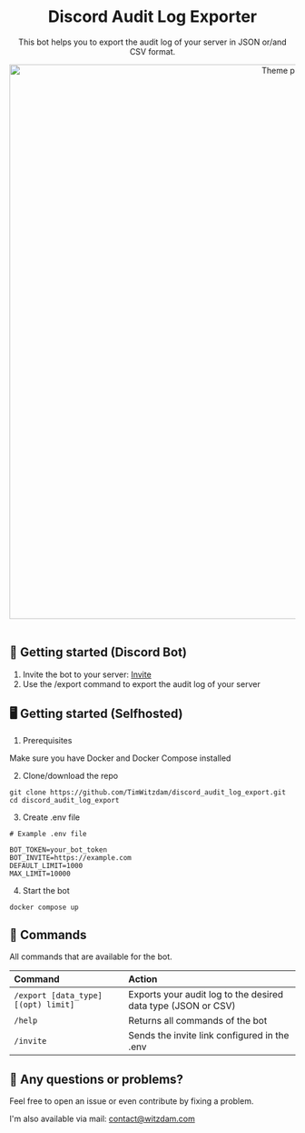 <div align="center">
    <h1 align="center">Discord Audit Log Exporter</a></h1>
    <p align="center">This bot helps you to export the audit log of your server in JSON or/and CSV format.</p>
  <a target="_blank" align="center">
    <img src="https://legende.cc/ss/3t0BMa8EtO.png" alt="Theme preview" width="975"/>
</a>
</div>
<br />

## 🚀 Getting started (Discord Bot)

1. Invite the bot to your server: [Invite](https://discord.com/oauth2/authorize?client_id=544944976853729300&permissions=2147485824&integration_type=0&scope=bot)
2. Use the /export command to export the audit log of your server

## 🖥️ Getting started (Selfhosted)

1. Prerequisites

Make sure you have Docker and Docker Compose installed

2. Clone/download the repo

```
git clone https://github.com/TimWitzdam/discord_audit_log_export.git
cd discord_audit_log_export
```

3. Create .env file

```
# Example .env file

BOT_TOKEN=your_bot_token
BOT_INVITE=https://example.com
DEFAULT_LIMIT=1000
MAX_LIMIT=10000
```

4. Start the bot

```
docker compose up
```

## 🧞 Commands

All commands that are available for the bot.

| Command                             | Action                                                        |
| :---------------------------------- | :------------------------------------------------------------ |
| `/export [data_type] [(opt) limit]` | Exports your audit log to the desired data type (JSON or CSV) |
| `/help`                             | Returns all commands of the bot                               |
| `/invite`                           | Sends the invite link configured in the .env                  |

## 👀 Any questions or problems?

Feel free to open an issue or even contribute by fixing a problem.

I'm also available via mail: [contact@witzdam.com](mailto:contact@witzdam.com)
